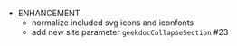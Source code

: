 - ENHANCEMENT
  - normalize included svg icons and iconfonts
  - add new site parameter `geekdocCollapseSection` #23
